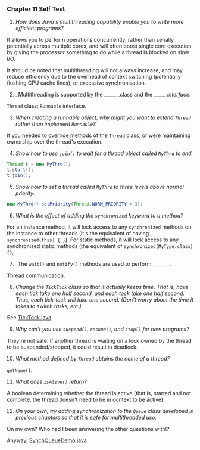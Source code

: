 ### Chapter 11 Self Test

  1) _How does Java's multithreading capability enable you to write
      more efficient programs?_

It allows you to perform operations concurrently, rather than serially,
potentially across multiple cores, and will often boost single core execution
by giving the processor something to do while a thread is blocked on slow I/O.

It should be noted that multithreading will not always increase, and may
reduce efficiency due to the overhead of context switching (potentially
flushing CPU cache lines), or excessive synchronisation.

  2) _Multithreading is supported by the _____ _class and the _____ _interface._

`Thread` class; `Runnable` interface.

  3) _When creating a runnable object, why might you want to extend `Thread` rather
      than implement `Runnable`?_

If you needed to override methods of the `Thread` class, or were maintaining ownership
over the thread's execution.

  4) _Show how to use `join()` to wait for a thread object called `MyThrd` to end._

```java
Thread t = new MyThrd();
t.start();
t.join();
```

  5) _Show how to set a thread called `MyThrd` to three levels above normal
      priority._

```java
new MyThrd().setPriority(Thread.NORM_PRIORITY + 3);
```

  6) _What is the effect of adding the `synchronized` keyword to a method?_

For an instance method, it will lock access to any `synchronized` methods
on the instance to other threads (it's the equivalent of having `synchronized(this) { }`).
For static methods, it will lock access to any synchronised static methods (the equivalent
of `synchronized(MyType.class) {}`.

  7) _The `wait()` and `notify()` methods are used to perform _______.

Thread communication.

  8) _Change the `TickTock` class so that it actually keeps time. That is,
      have each tick take one half second, and each tock take one half second.
      Thus, each tick-tock will take one second. (Don't worry about the time
      it takes to switch tasks, etc.)_

See [TickTock.java](src/org/java/training/TickTock.java).

  9) _Why can't you use `suspend()`, `resume()`, and `stop()` for new programs?_

They're not safe. If another thread is waiting on a lock owned by the thread to
be suspended/stopped, it could result in deadlock.

 10) _What method defined by `Thread` obtains the name of a thread?_

`getName()`.

 11) _What does `isAlive()` return?_

A boolean determining whether the thread is active (that is, started and not complete,
the thread doesn't need to be in context to be active).

 12) _On your own, try adding synchronization to the `Queue` class developed in
      previous chapters so that it is safe for multithreaded use._

On my own? Who had I been answering the other questions with!?

Anyway, [SynchQueueDemo.java](src/org/java/training/SynchQueueDemo.java).
